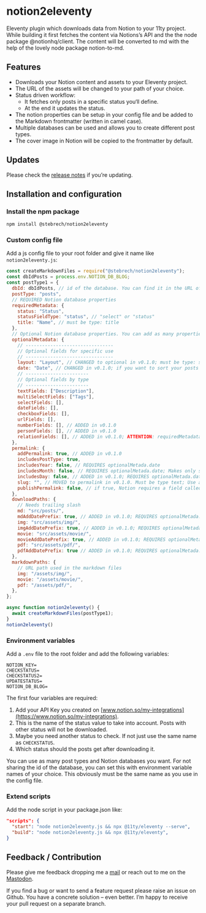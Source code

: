 # notion2eleventy

Eleventy plugin which downloads data from Notion to your 11ty project. While building it first fetches the content via Notions’s API and the the node package @notionhq/client. The content will be converted to md with the help of the lovely node package notion-to-md.

## Features

- Downloads your Notion content and assets to your Eleventy project.
- The URL of the assets will be changed to your path of your choice.
- Status driven workflow:
  - It fetches only posts in a specific status you‘ll define.
  - At the end it updates the status.
- The notion properties can be setup in your config file and be added to the Markdown frontmatter (written in camel case).
- Multiple databases can be used and allows you to create different post types.
- The cover image in Notion will be copied to the frontmatter by default.

## Updates

Please check the [release notes](https://github.com/stebrech/notion2eleventy/releases) if you’re updating.

## Installation and configuration

### Install the npm package

```bash
npm install @stebrech/notion2eleventy
```

### Custom config file

Add a js config file to your root folder and give it name like `notion2eleventy.js`:

```js
const createMarkdownFiles = require("@stebrech/notion2eleventy");
const dbIdPosts = process.env.NOTION_DB_BLOG;
const postType1 = {
  dbId: dbIdPosts, // id of the database. You can find it in the URL of the database or in the share link.
  postType: "posts",
  // REQUIRED Notion database properties
  requiredMetadata: {
    status: "Status",
    statusFieldType: "status", // "select" or "status"
    title: "Name", // must be type: title 
  },
  // Optional Notion database properties. You can add as many properties for each type as you need.
  optionalMetadata: {
    // --------------------------------
    // Optional fields for specific use
    // --------------------------------
    layout: "Layout", // CHANGED to optional in v0.1.0; must be type: select
    date: "Date", // CHANGED in v0.1.0; if you want to sort your posts using this, your Notion property needs to be called Date; must be type: date
    // -----------------------
    // Optional fields by type
    // -----------------------
    textFields: ["Description"],
    multiSelectFields: ["Tags"],
    selectFields: [],
    dateFields: [],
    checkboxFields: [],
    urlFields: [],
    numberFields: [], // ADDED in v0.1.0
    personFields: [], // ADDED in v0.1.0
    relationFields: [], // ADDED in v0.1.0; ATTENTION: requiredMetadata.title, optionalMetadata.date, downloadPaths.mdAddDatePrefix and permalink.slug must be configured the same in the database of the related post. 
  },
  permalink: {
    addPermalink: true, // ADDED in v0.1.0
    includesPostType: true,
    includesYear: false, // REQUIRES optionalMetada.date
    includesMonth: false, // REQUIRES optionalMetada.date; Makes only sense if permalinkHasYear is true
    includesDay: false, // ADDED in v0.1.0; REQUIRES optionalMetada.date; Makes only sense if permalinkHasYear and permalinkHasMonth is true
    slug: "", // MOVED to permalink in v0.1.0. Must be type text; Use a custom slug set in Notion. If empty the slug will be created from the title. A trailing slash will be added automatically. addPermalink must be true.
    publishPermalink: false, // if true, Notion requires a field called "Permalink" of type "URL" in the database
  },
  downloadPaths: {
    // Needs trailing slash
    md: "src/posts/",
    mdAddDatePrefix: true, // ADDED in v0.1.0; REQUIRES optionalMetada.date
    img: "src/assets/img/",
    imgAddDatePrefix: true, // ADDED in v0.1.0; REQUIRES optionalMetada.date
    movie: "src/assets/movie/",
    movieAddDatePrefix: true, // ADDED in v0.1.0; REQUIRES optionalMetada.date
    pdf: "src/assets/pdf/",
    pdfAddDatePrefix: true // ADDED in v0.1.0; REQUIRES optionalMetada.date
  },
  markdownPaths: {
    // URL path used in the markdown files
    img: "/assets/img/",
    movie: "/assets/movie/",
    pdf: "/assets/pdf/",
  },
};

async function notion2eleventy() {
  await createMarkdownFiles(postType1);
}
notion2eleventy()
```

### Environment variables

Add a `.env` file to the root folder and add the following variables:

```
NOTION_KEY=
CHECKSTATUS=
CHECKSTATUS2=
UPDATESTATUS=
NOTION_DB_BLOG=
```

The first four variables are required:

1. Add your API Key you created on [www.notion.so/my-integrations](https://www.notion.so/my-integrations).
2. This is the name of the status value to take into account. Posts with other status will not be downloaded.
3. Maybe you need another status to check. If not just use the same name as `CHECKSTATUS`.
4. Which status should the posts get after downloading it.

You can use as many post types and Notion databases you want. For not sharing the id of the database, you can set this with environment variable names of your choice. This obviously must be the same name as you use in the config file.

### Extend scripts

Add the node script in your package.json like:

```json
"scripts": {
  "start": "node notion2eleventy.js && npx @11ty/eleventy --serve",
  "build": "node notion2eleventy.js && npx @11ty/eleventy",
}
```

## Feedback / Contribution

Please give me feedback dropping me a [mail](mailto:mail@stebre.ch) or reach out to me on the [Mastodon](https://fosstodon.org/@stebre).

If you find a bug or want to send a feature request please raise an issue on Github. You have a concrete solution – even better. I’m happy to receive your pull request on a separate branch.
